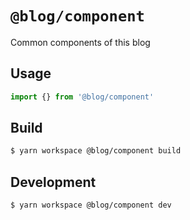 # `@blog/component`

Common components of this blog

## Usage

```ts
import {} from '@blog/component'
```

## Build
```bash
$ yarn workspace @blog/component build
```

## Development
```bash
$ yarn workspace @blog/component dev
```
